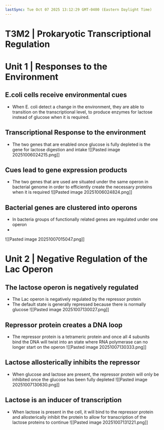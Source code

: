 ```yaml
---
lastSync: Tue Oct 07 2025 13:12:29 GMT-0400 (Eastern Daylight Time)
---
```

# T3M2 | Prokaryotic Transcriptional Regulation
# Unit 1 | Responses to the Environment
## E.coli cells receive environmental cues
- When E. coli detect a change in the environment, they are able to transition on the transcriptional level, to produce enzymes for lactose instead of glucose when it is required. 
## Transcriptional Response to the environment
- The two genes that are enabled once glucose is fully depleted is the gene for lactose digestion and intake
![[Pasted image 20251006024215.png]]
## Cues lead to gene expression products
- The two genes that are used are situated under the same operon in bacterial genome in order to efficiently create the necessary proteins when it is required
![[Pasted image 20251006024824.png]]
## Bacterial genes are clustered into operons
- In bacteria groups of functionally related genes are regulated under one operon
- 
![[Pasted image 20251007015047.png]]
# Unit 2 | Negative Regulation of the Lac Operon
## The lactose operon is negatively regulated
- The Lac operon is negatively regulated by the repressor protein
- The default state is generally repressed because there is normally glucose
![[Pasted image 20251007130027.png]]
## Repressor protein creates a DNA loop
- The repressor protein is a tetrameric protein and once all 4 subunits bind the DNA will twist into an state where RNA polymerase can no longer start on the operon
![[Pasted image 20251007130333.png]]
## Lactose allosterically inhibits the repressor
- When glucose and lactose are present, the repressor protein will only be inhibited once the glucose has been fully depleted
![[Pasted image 20251007130630.png]]
## Lactose is an inducer of transcription
- When lactose is present in the cell, it will bind to the repressor protein and allosterically inhibit the protein to allow for transcription of the lactose proteins to continue
![[Pasted image 20251007131221.png]]
